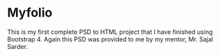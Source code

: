 # Myfolio

This is my first complete PSD to HTML project that I have finished using Bootstrap 4. Again this PSD was provided to me by my mentor, Mr. Sajal Sarder.
